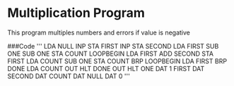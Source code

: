 Multiplication Program
==========

This program multiples numbers and errors if value is negative

###Code
'''
LDA NULL
INP
STA FIRST
INP
STA SECOND
LDA FIRST
SUB ONE
SUB ONE
STA COUNT
LOOPBEGIN LDA FIRST
ADD SECOND
STA FIRST
LDA COUNT
SUB ONE
STA COUNT
BRP LOOPBEGIN
LDA FIRST
BRP DONE
LDA COUNT
OUT
HLT
DONE OUT
HLT
ONE DAT 1
FIRST DAT
SECOND DAT
COUNT DAT
NULL DAT 0
'''
